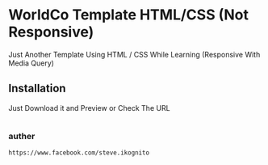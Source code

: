 # WorldCo Template HTML/CSS (Not Responsive)

Just Another Template Using HTML / CSS While Learning (Responsive With Media Query)

## Installation

Just Download it and Preview or Check The URL

```

```
### auther
```
https://www.facebook.com/steve.ikognito
```